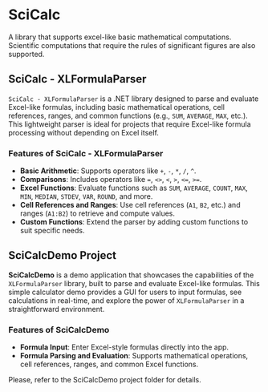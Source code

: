 # SciCalc

A library that supports excel-like basic mathematical computations. Scientific computations that require the rules of significant figures are also supported.

## SciCalc - XLFormulaParser

`SciCalc - XLFormulaParser` is a .NET library designed to parse and evaluate Excel-like formulas, including basic mathematical operations, cell references, ranges, and common functions (e.g., `SUM`, `AVERAGE`, `MAX`, etc.). This lightweight parser is ideal for projects that require Excel-like formula processing without depending on Excel itself.

### Features of SciCalc - XLFormulaParser

- **Basic Arithmetic**: Supports operators like `+`, `-`, `*`, `/`, `^`.
- **Comparisons**: Includes operators like `=`, `<>`, `<`, `>`, `<=`, `>=`.
- **Excel Functions**: Evaluate functions such as `SUM`, `AVERAGE`, `COUNT`, `MAX`, `MIN`, `MEDIAN`, `STDEV`, `VAR`, `ROUND`, and more.
- **Cell References and Ranges**: Use cell references (`A1`, `B2`, etc.) and ranges (`A1:B2`) to retrieve and compute values.
- **Custom Functions**: Extend the parser by adding custom functions to suit specific needs.

## SciCalcDemo Project

**SciCalcDemo** is a demo application that showcases the capabilities of the `XLFormulaParser` library, built to parse and evaluate Excel-like formulas. This simple calculator demo provides a GUI for users to input formulas, see calculations in real-time, and explore the power of `XLFormulaParser` in a straightforward environment.

### Features of SciCalcDemo

- **Formula Input**: Enter Excel-style formulas directly into the app.
- **Formula Parsing and Evaluation**: Supports mathematical operations, cell references, ranges, and common Excel functions.

Please, refer to the SciCalcDemo project folder for details.
